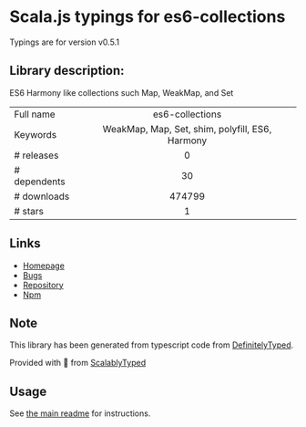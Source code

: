 
# Scala.js typings for es6-collections

Typings are for version v0.5.1

## Library description:
ES6 Harmony like collections such Map, WeakMap, and Set

|                    |                 |
| ------------------ | :-------------: |
| Full name          | es6-collections |
| Keywords           | WeakMap, Map, Set, shim, polyfill, ES6, Harmony |
| # releases         | 0 |
| # dependents       | 30 |
| # downloads        | 474799 |
| # stars            | 1 |

## Links
- [Homepage](https://github.com/WebReflection/es6-collections)
- [Bugs](https://github.com/WebReflection/es6-collections/issues)
- [Repository](https://github.com/WebReflection/es6-collections)
- [Npm](https://www.npmjs.com/package/es6-collections)
    


## Note
This library has been generated from typescript code from [DefinitelyTyped](https://definitelytyped.org).

Provided with :purple_heart: from [ScalablyTyped](https://github.com/oyvindberg/ScalablyTyped)

## Usage
See [the main readme](../../readme.md) for instructions.



